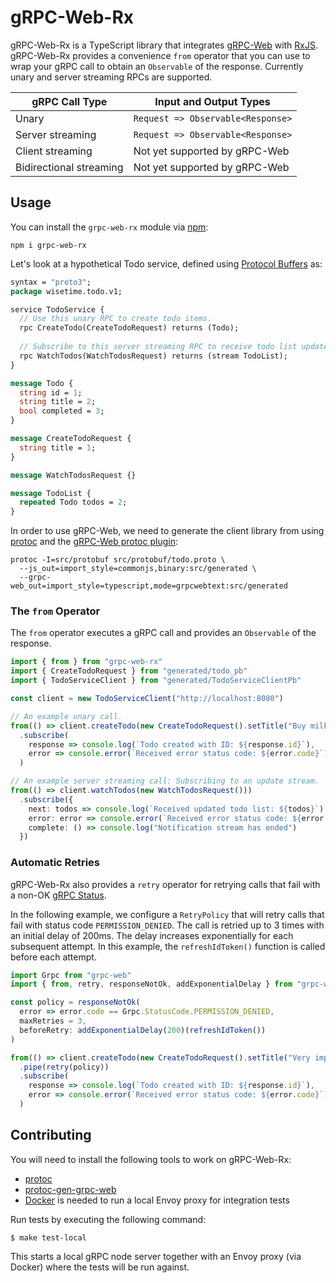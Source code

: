 # gRPC-Web-Rx

gRPC-Web-Rx is a TypeScript library that integrates [gRPC-Web](https://github.com/grpc/grpc-web) with [RxJS](https://github.com/ReactiveX/rxjs). gRPC-Web-Rx provides a convenience `from` operator that you can use to wrap your gRPC call to obtain an `Observable` of the response. Currently unary and server streaming RPCs are supported.

gRPC Call Type | Input and Output Types
--- | ---
Unary | `Request => Observable<Response>`
Server streaming | `Request => Observable<Response>`
Client streaming | Not yet supported by gRPC-Web
Bidirectional streaming | Not yet supported by gRPC-Web

## Usage

You can install the `grpc-web-rx` module via [npm](https://github.com/npm/cli):

```text
npm i grpc-web-rx
```

Let's look at a hypothetical Todo service, defined using [Protocol Buffers](https://developers.google.com/protocol-buffers) as:

```protobuf
syntax = "proto3";
package wisetime.todo.v1;

service TodoService {
  // Use this unary RPC to create todo items.
  rpc CreateTodo(CreateTodoRequest) returns (Todo);
  
  // Subscribe to this server streaming RPC to receive todo list updates.
  rpc WatchTodos(WatchTodosRequest) returns (stream TodoList);
}

message Todo {
  string id = 1;
  string title = 2;
  bool completed = 3;
}

message CreateTodoRequest {
  string title = 1;
}

message WatchTodosRequest {}

message TodoList {
  repeated Todo todos = 2;
}
```

In order to use gRPC-Web, we need to generate the client library from using [protoc](https://github.com/protocolbuffers/protobuf#protocol-compiler-installation) and the [gRPC-Web protoc plugin](https://github.com/grpc/grpc-web#code-generator-plugin):

```text
protoc -I=src/protobuf src/protobuf/todo.proto \
  --js_out=import_style=commonjs,binary:src/generated \
  --grpc-web_out=import_style=typescript,mode=grpcwebtext:src/generated
```

### The `from` Operator

The `from` operator executes a gRPC call and provides an `Observable` of the response.

```typescript
import { from } from "grpc-web-rx"
import { CreateTodoRequest } from "generated/todo_pb"
import { TodoServiceClient } from "generated/TodoServiceClientPb"

const client = new TodoServiceClient("http://localhost:8080")

// An example unary call.
from(() => client.createTodo(new CreateTodoRequest().setTitle("Buy milk")))
  .subscribe(
    response => console.log(`Todo created with ID: ${response.id}`),
    error => console.error(`Received error status code: ${error.code}`)
  )

// An example server streaming call: Subscribing to an update stream.
from(() => client.watchTodos(new WatchTodosRequest()))
  .subscribe({
    next: todos => console.log(`Received updated todo list: ${todos}`),
    error: error => console.error(`Received error status code: ${error.code}`)
    complete: () => console.log("Notification stream has ended")
  })
```

### Automatic Retries

gRPC-Web-Rx also provides a `retry` operator for retrying calls that fail with a non-OK [gRPC Status](https://github.com/grpc/grpc/blob/master/doc/statuscodes.md).

In the following example, we configure a `RetryPolicy` that will retry calls that fail with status code `PERMISSION_DENIED`. The call is retried up to 3 times with an initial delay of 200ms. The delay increases exponentially for each subsequent attempt. In this example, the `refreshIdToken()` function is called before each attempt.

```typescript
import Grpc from "grpc-web"
import { from, retry, responseNotOk, addExponentialDelay } from "grpc-web-rx"

const policy = responseNotOk(
  error => error.code == Grpc.StatusCode.PERMISSION_DENIED,
  maxRetries = 3,
  beforeRetry: addExponentialDelay(200)(refreshIdToken())
)

from(() => client.createTodo(new CreateTodoRequest().setTitle("Very important task!")))
  .pipe(retry(policy))
  .subscribe(
    response => console.log(`Todo created with ID: ${response.id}`),
    error => console.error(`Received error status code: ${error.code}`)
  )
```

## Contributing

You will need to install the following tools to work on gRPC-Web-Rx:

- [protoc](https://github.com/protocolbuffers/protobuf/releases)
- [protoc-gen-grpc-web](https://github.com/grpc/grpc-web/releases)
- [Docker](https://docs.docker.com/get-docker/) is needed to run a local Envoy proxy for integration tests

Run tests by executing the following command:

```text
$ make test-local
```

This starts a local gRPC node server together with an Envoy proxy (via Docker) where the tests will be run against.
